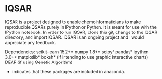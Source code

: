 IQSAR
=====

IQSAR is a project designed to enable chemoinformaticians to make reproducible QSARs purely in IPython or Python.  It is meant for use with the IPython notebook.  In order to run IQSAR, clone this git, change to the IQSAR directory, and import IQSAR.  IQSAR is an ongoing project and I would appreciate any feedback.

Dependencies:
scikit-learn 15.2+*
numpy 1.8+*
scipy*
pandas*
ipython 3.0+*
matplotlib*
bokeh* (if intending to use graphic interactive charts)
DEAP (if using Genetic Algorithm)


* indicates that these packages are included in anaconda.


